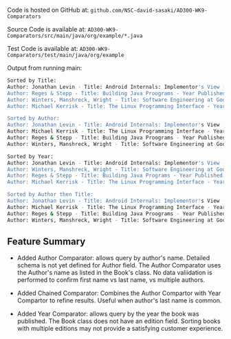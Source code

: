 Code is hosted on GitHub at: `github.com/NSC-david-sasaki/AD300-WK9-Comparators`

Source Code is available at:
`AD300-WK9-Comparators/src/main/java/org/example/*.java`

Test Code is available at:
`AD300-WK9-Comparators/test/main/java/org/example`

Output from running main:
```Bash
Sorted by Title:
Author: Jonathan Levin - Title: Android Internals: Implementor's View - Year Published: 2022
Author: Reges & Stepp - Title: Building Java Proograms - Year Published: 2017
Author: Winters, Manshreck, Wright - Title: Software Engineering at Google - Year Published: 2020
Author: Michael Kerrisk - Title: The Linux Programming Interface - Year Published: 2010

Sorted by Author:
Author: Jonathan Levin - Title: Android Internals: Implementor's View - Year Published: 2022
Author: Michael Kerrisk - Title: The Linux Programming Interface - Year Published: 2010
Author: Reges & Stepp - Title: Building Java Proograms - Year Published: 2017
Author: Winters, Manshreck, Wright - Title: Software Engineering at Google - Year Published: 2020

Sorted by Year:
Author: Jonathan Levin - Title: Android Internals: Implementor's View - Year Published: 2022
Author: Winters, Manshreck, Wright - Title: Software Engineering at Google - Year Published: 2020
Author: Reges & Stepp - Title: Building Java Programs - Year Published: 2017
Author: Michael Kerrisk - Title: The Linux Programming Interface - Year Published: 2010

Sorted by Author then Title:
Author: Jonathan Levin - Title: Android Internals: Implementor's View - Year Published: 2022
Author: Michael Kerrisk - Title: The Linux Programming Interface - Year Published: 2010
Author: Reges & Stepp - Title: Building Java Proograms - Year Published: 2017
Author: Winters, Manshreck, Wright - Title: Software Engineering at Google - Year Published: 2020
```

## Feature Summary

* Added Author Comparator: allows query by author's name. Detailed schema is not yet defined for Author field.
The Author Comparator uses the Author's name as listed in the Book's class. No data valiidation is performed to confirm 
first name vs last name, vs multiple authors.

* Added Chained Comparator: Combines the Author Compartor with Year  Compartor to refine results. Useful when author's
last name is common.

* Added Year Comparator: allows query by the year the book was published. The Book class does not have an edition field.
Sorting books with multiple editions may not provide a satisfying customer experience.
